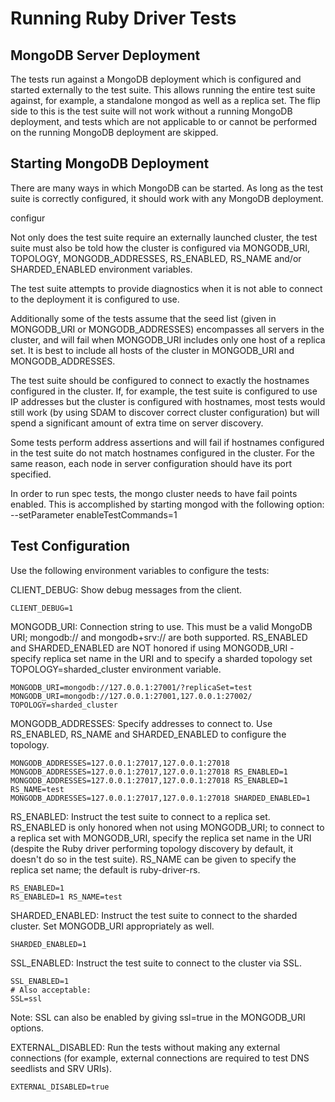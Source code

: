 # Running Ruby Driver Tests

## MongoDB Server Deployment

The tests run against a MongoDB deployment which is configured and started
externally to the test suite. This allows running the entire test suite
against, for example, a standalone mongod as well as a replica set.
The flip side to this is the test suite will not work without a running
MongoDB deployment, and tests which are not applicable to or cannot be
performed on the running MongoDB deployment are skipped.

## Starting MongoDB Deployment

There are many ways in which MongoDB can be started. As long as the test
suite is correctly configured, it should work with any MongoDB deployment.


configur

Not only does the test suite require an externally launched cluster,
the test suite must also be told how the cluster is configured
via MONGODB_URI, TOPOLOGY, MONGODB_ADDRESSES, RS_ENABLED, RS_NAME and/or
SHARDED_ENABLED environment variables.

The test suite attempts to provide diagnostics when it is not able to
connect to the deployment it is configured to use.

Additionally some of the tests assume that the seed list (given in
MONGODB_URI or MONGODB_ADDRESSES) encompasses all servers in the cluster,
and will fail when MONGODB_URI includes only one host of a replica set.
It is best to include all hosts of the cluster in MONGODB_URI and
MONGODB_ADDRESSES.

The test suite should be configured to connect to exactly the hostnames
configured in the cluster. If, for example, the test suite is configured
to use IP addresses but the cluster is configured with hostnames, most tests
would still work (by using SDAM to discover correct cluster configuration)
but will spend a significant amount of extra time on server discovery.

Some tests perform address assertions and will fail if hostnames configured
in the test suite do not match hostnames configured in the cluster.
For the same reason, each node in server configuration should have its port
specified.

In order to run spec tests, the mongo cluster needs to have fail points
enabled. This is accomplished by starting mongod with the following option:
  --setParameter enableTestCommands=1

## Test Configuration

Use the following environment variables to configure the tests:

CLIENT_DEBUG: Show debug messages from the client.

    CLIENT_DEBUG=1

MONGODB_URI: Connection string to use. This must be a valid MongoDB URI;
mongodb:// and mongodb+srv:// are both supported.
RS_ENABLED and SHARDED_ENABLED are NOT honored if using MONGODB_URI -
specify replica set name in the URI and to specify a sharded topology
set TOPOLOGY=sharded_cluster environment variable.

    MONGODB_URI=mongodb://127.0.0.1:27001/?replicaSet=test
    MONGODB_URI=mongodb://127.0.0.1:27001,127.0.0.1:27002/ TOPOLOGY=sharded_cluster

MONGODB_ADDRESSES: Specify addresses to connect to. Use RS_ENABLED,
RS_NAME and SHARDED_ENABLED to configure the topology.

    MONGODB_ADDRESSES=127.0.0.1:27017,127.0.0.1:27018
    MONGODB_ADDRESSES=127.0.0.1:27017,127.0.0.1:27018 RS_ENABLED=1
    MONGODB_ADDRESSES=127.0.0.1:27017,127.0.0.1:27018 RS_ENABLED=1 RS_NAME=test
    MONGODB_ADDRESSES=127.0.0.1:27017,127.0.0.1:27018 SHARDED_ENABLED=1

RS_ENABLED: Instruct the test suite to connect to a replica set.
RS_ENABLED is only honored when not using MONGODB_URI; to connect to a
replica set with MONGODB_URI, specify the replica set name in the URI
(despite the Ruby driver performing topology discovery by default, it
doesn't do so in the test suite).
RS_NAME can be given to specify the replica set name; the default is
ruby-driver-rs.

    RS_ENABLED=1
    RS_ENABLED=1 RS_NAME=test

SHARDED_ENABLED: Instruct the test suite to connect to the sharded cluster.
Set MONGODB_URI appropriately as well.

    SHARDED_ENABLED=1

SSL_ENABLED: Instruct the test suite to connect to the cluster via SSL.

    SSL_ENABLED=1
    # Also acceptable:
    SSL=ssl

Note: SSL can also be enabled by giving ssl=true in the MONGODB_URI options.

EXTERNAL_DISABLED: Run the tests without making any external connections
(for example, external connections are required to test DNS seedlists and SRV
URIs).

    EXTERNAL_DISABLED=true

